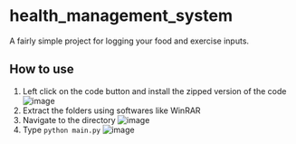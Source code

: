 # health_management_system
A fairly simple project for logging your food and exercise inputs.

## How to use
1. Left click on the code button and install the zipped version of the code
![image](https://user-images.githubusercontent.com/111856409/224320378-9a12b341-fb90-430b-95c6-6d2efcaee891.png)
2. Extract the folders using softwares like WinRAR
3. Navigate to the directory
![image](https://user-images.githubusercontent.com/111856409/224322453-a15ec874-882d-4c54-8323-42ea3ce91079.png)
4. Type `python main.py`
![image](https://user-images.githubusercontent.com/111856409/224323412-cadea112-3592-466e-9c18-8e017339c09f.png)

